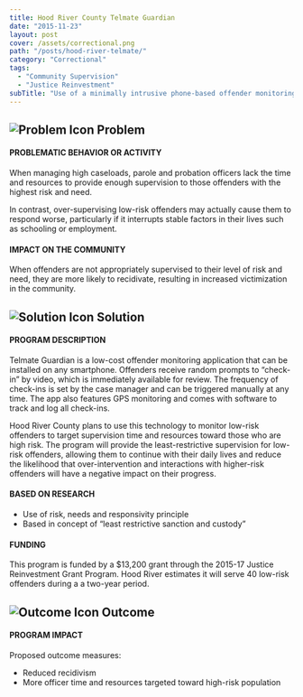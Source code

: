 ```yaml
---
title: Hood River County Telmate Guardian
date: "2015-11-23"
layout: post
cover: /assets/correctional.png
path: "/posts/hood-river-telmate/"
category: "Correctional"
tags:
  - "Community Supervision"
  - "Justice Reinvestment"
subTitle: "Use of a minimally intrusive phone-based offender monitoring application aims to reduce recidivism in low risk offenders and make more resources available to high-rish offenders."
---
```

## ![Problem Icon](https://github.com/google/material-design-icons/raw/master/alert/1x_web/ic_error_outline_black_48dp.png "Problem") Problem

#### PROBLEMATIC BEHAVIOR OR ACTIVITY

When managing high caseloads, parole and probation officers lack the time and resources to provide enough supervision to those offenders with the highest risk and need.

In contrast, over-supervising low-risk offenders may actually cause them to respond worse, particularly if it interrupts stable factors in their lives such as schooling or employment.

#### IMPACT ON THE COMMUNITY

When offenders are not appropriately supervised to their level of risk and need, they are more likely to recidivate, resulting in increased victimization in the community.

## ![Solution Icon](https://github.com/google/material-design-icons/raw/master/action/1x_web/ic_lightbulb_outline_black_48dp.png "Solution") Solution

#### PROGRAM DESCRIPTION

Telmate Guardian is a low-cost offender monitoring application that can be installed on any smartphone. Offenders receive random prompts to “check-in” by video, which is immediately available for review. The frequency of check-ins is set by the case manager and can be triggered manually at any time. The app also features GPS monitoring and comes with software to track and log all check-ins.

Hood River County plans to use this technology to monitor low-risk offenders to target supervision time and resources toward those who are high risk. The program will provide the least-restrictive supervision for low-risk offenders, allowing them to continue with their daily lives and reduce the likelihood that over-intervention and interactions with higher-risk offenders will have a negative impact on their progress.

#### BASED ON RESEARCH

- Use of risk, needs and responsivity principle
- Based in concept of “least restrictive sanction and custody”

#### FUNDING

This program is funded by a $13,200 grant through the 2015-17 Justice Reinvestment Grant Program. Hood River estimates it will serve 40 low-risk offenders during a a two-year period.

## ![Outcome Icon](https://github.com/google/material-design-icons/raw/master/action/1x_web/ic_view_list_black_48dp.png "Outcome") Outcome

#### PROGRAM IMPACT

Proposed outcome measures:

- Reduced recidivism
- More officer time and resources targeted toward high-risk population
